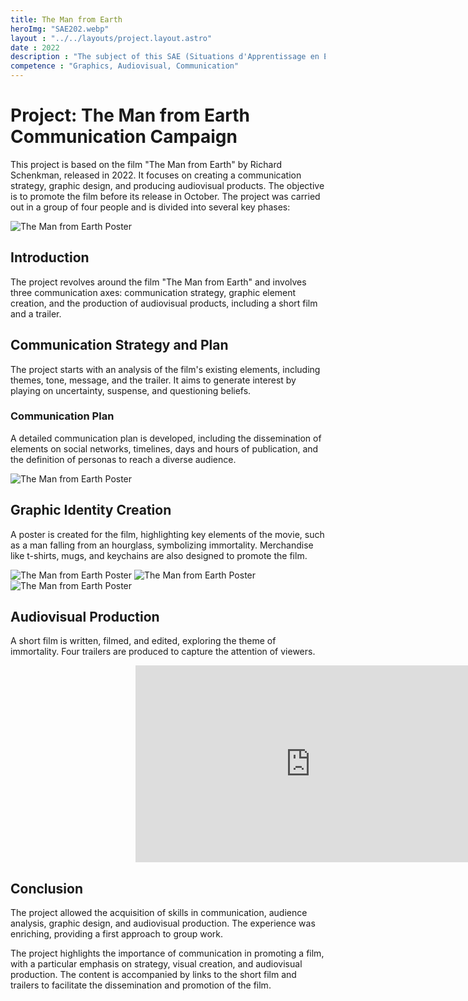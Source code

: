 ```yaml
---
title: The Man from Earth
heroImg: "SAE202.webp"
layout : "../../layouts/project.layout.astro"
date : 2022
description : "The subject of this SAE (Situations d'Apprentissage en Entreprise) revolves around the film 'The Man From Earth' by Richard Schenkman and involves the development of communication for this film, assuming its release in October of the coming year. Grouped in fours, our task was to work on three specific communication aspects: Communication strategy, the creation of graphic elements, and the production of audiovisual products such as a short film and a trailer"
competence : "Graphics, Audiovisual, Communication"
---
```

# Project: The Man from Earth Communication Campaign

This project is based on the film "The Man from Earth" by Richard Schenkman, released in 2022. It focuses on creating a communication strategy, graphic design, and producing audiovisual products. The objective is to promote the film before its release in October. The project was carried out in a group of four people and is divided into several key phases:

![The Man from Earth Poster](/img/sae202/image7.png)

## Introduction

The project revolves around the film "The Man from Earth" and involves three communication axes: communication strategy, graphic element creation, and the production of audiovisual products, including a short film and a trailer.

## Communication Strategy and Plan

The project starts with an analysis of the film's existing elements, including themes, tone, message, and the trailer. It aims to generate interest by playing on uncertainty, suspense, and questioning beliefs.

### Communication Plan

A detailed communication plan is developed, including the dissemination of elements on social networks, timelines, days and hours of publication, and the definition of personas to reach a diverse audience.

![The Man from Earth Poster](/img/sae202/image1.png)

## Graphic Identity Creation

A poster is created for the film, highlighting key elements of the movie, such as a man falling from an hourglass, symbolizing immortality. Merchandise like t-shirts, mugs, and keychains are also designed to promote the film.

![The Man from Earth Poster](/img/sae202/image8.png)
![The Man from Earth Poster](/img/sae202/image9.png)
![The Man from Earth Poster](/img/sae202/image10.png)

## Audiovisual Production

A short film is written, filmed, and edited, exploring the theme of immortality. Four trailers are produced to capture the attention of viewers.

<div style="display:flex; justify-content:center; width:100vw;">
<iframe width="560" height="315" src="https://www.youtube.com/embed/Q3tgRnZqdnw?si=EnyQMo75t4chQmLg" title="YouTube video player" frameborder="0" allow="accelerometer; autoplay; clipboard-write; encrypted-media; gyroscope; picture-in-picture; web-share" allowfullscreen></iframe>
</div>

## Conclusion

The project allowed the acquisition of skills in communication, audience analysis, graphic design, and audiovisual production. The experience was enriching, providing a first approach to group work.

The project highlights the importance of communication in promoting a film, with a particular emphasis on strategy, visual creation, and audiovisual production. The content is accompanied by links to the short film and trailers to facilitate the dissemination and promotion of the film.
